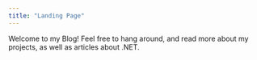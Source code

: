 ```yaml
---
title: "Landing Page"
---
```


Welcome to my Blog! Feel free to hang around, and read more about my projects, as well as articles about .NET.
